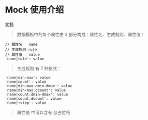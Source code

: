 # Mock 使用介绍
[文档](https://github.com/nuysoft/Mock/wiki/Getting-Started)


> 数据模板中的每个属性由 3 部分构成：属性名、生成规则、属性值： 

```
// 属性名   name
// 生成规则 rule
// 属性值   value
'name|rule': value
```

> 生成规则 有 7 种格式：  

```
'name|min-max': value
'name|count': value
'name|min-max.dmin-dmax': value
'name|min-max.dcount': value
'name|count.dmin-dmax': value
'name|count.dcount': value
'name|+step': value
```

> 属性值 中可以含有 @占位符 